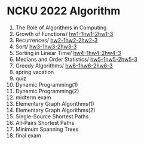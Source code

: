 # NCKU 2022 Algorithm
1. The Role of Algorithms in Computing 
2. Growth of Functions/ [hw1-1](/hw1_1/)[hw1-2](/hw1_2/)[hw1-3](/hw1_3/) 
3. Recurrences/ [hw2-1](/hw2_1/)[hw2-2](/hw2_2/)[hw2-3](/hw2_3/)  
4. Sort/ [hw3-1](/hw3_1/)[hw3-2](/hw3_2/)[hw3-3](/hw3_3/) 
5. Sorting in Linear Time/ [hw4-1](/hw4_1/)[hw4-2](/hw4_2/)[hw4-3](/hw4_3/) 
6. Medians and Order Statistics/ [hw5-1](/hw5_1/)[hw5-2](/hw5_2/)[hw5-3](/hw5_3/) 
7. Greedy Algorithms/ [hw6-1](/hw6_1/)[hw6-2](/hw6_2/)[hw6-3](/hw6_3/) 
8. spring vacation
9. quiz
10. Dynamic Programming(1)
11. Dynamic Programming(2)
12. midterm exam
13. Elementary Graph Algorithms(1)
14. Elementary Graph Algorithms(2)
15. Single-Source Shortest Paths
16. All-Pairs Shortest Paths
17. Minimum Spanning Trees
18. final exam